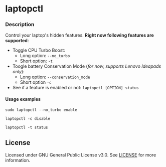 # laptopctl

### Description
Control your laptop's hidden features. **Right now following features are supported**:

* Toggle CPU Turbo Boost:
    * Long option:  `--no_turbo`
    * Short option: `-t`
* Toogle battery Conservation Mode (*for now, supports Lenovo Ideapads only*):
    * Long option: `--conservation_mode`
    * Short option `-c`
* See if a feature is enabled or not: `laptopctl [OPTION] status`

#### Usage examples
`sudo laptopctl --no_turbo enable`

`laptopctl -c disable`

`laptopctl -t status`


## License
Licensed under GNU General Public License v3.0. See [LICENSE](https://github.com/gkeep/laptopctl/blob/master/LICENSE) for more information.
